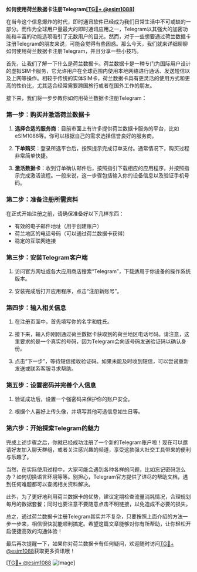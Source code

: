 **如何使用荷兰数据卡注册Telegram[[TG💪+ @esim1088](https://t.me/s/esim1088)]**

在当今这个信息爆炸的时代，即时通讯软件已经成为我们日常生活中不可或缺的一部分。而作为全球用户量最大的即时通讯应用之一，Telegram以其强大的加密功能和丰富的功能选项吸引了无数用户的目光。然而，对于一些想要通过荷兰数据卡注册Telegram的朋友来说，可能会觉得有些困惑。那么今天，我们就来详细聊聊如何使用荷兰数据卡注册Telegram，并且分享一些小技巧。

首先，让我们了解一下什么是荷兰数据卡。荷兰数据卡是一种专门为国际用户设计的虚拟SIM卡服务，它允许用户在全球范围内使用本地网络进行通话、发送短信以及上网等操作。相较于传统的实体SIM卡，荷兰数据卡具有更灵活的使用方式和更高的性价比，尤其适合经常需要跨国旅行或者在国外工作的朋友。

接下来，我们将一步步教你如何用荷兰数据卡注册Telegram：

### 第一步：购买并激活荷兰数据卡

1. **选择合适的服务商**：目前市面上有许多提供荷兰数据卡服务的平台，比如eSIM1088等。你可以根据自己的需求选择信誉良好的服务商。
   
2. **下单购买**：登录所选平台后，按照提示完成订单支付。通常情况下，购买过程非常简单快捷。

3. **激活数据卡**：收到订单确认邮件后，按照指引下载相应的应用程序，并按照指示完成激活流程。一般来说，这一步骤包括输入你的设备信息以及验证手机号码。

### 第二步：准备注册所需资料

在正式开始注册之前，请确保准备好以下几样东西：
- 有效的电子邮件地址（用于创建账户）
- 荷兰地区的电话号码（可以通过荷兰数据卡获得）
- 稳定的互联网连接

### 第三步：安装Telegram客户端

1. 访问官方网址或各大应用商店搜索“Telegram”，下载适用于你设备的操作系统版本。
   
2. 安装完成后打开应用程序，点击“注册新账号”。

### 第四步：输入相关信息

1. 在注册页面中，首先填写你的名字和姓氏。
   
2. 接下来，输入你刚刚通过荷兰数据卡获取到的荷兰地区电话号码。请注意，这里要求的是一个真实的号码，因为Telegram会向该号码发送验证码以确认身份。

3. 点击“下一步”，等待短信接收验证码。如果未能及时收到短信，可以尝试重新发送或联系客服寻求帮助。

### 第五步：设置密码并完善个人信息

1. 验证成功后，设置一个强密码来保护你的账户安全。
   
2. 根据个人喜好上传头像，并填写其他可选信息如生日等。

### 第六步：开始探索Telegram的魅力

完成上述步骤之后，你就已经成功注册了一个新的Telegram账户啦！现在可以邀请好友加入聊天群组，或者关注感兴趣的频道，享受这款强大社交工具带来的便利与乐趣了。

当然，在实际使用过程中，大家可能会遇到各种各样的问题，比如忘记密码怎么办？如何切换语言环境等等。别担心，Telegram官方提供了详尽的帮助文档，遇到任何难题都可以查阅相关资料解决。

此外，为了更好地利用荷兰数据卡的优势，建议定期检查流量消耗情况，合理规划每月的数据套餐；同时也要注意不要随意点击不明链接，以免造成不必要的损失。

总之，通过荷兰数据卡注册Telegram其实并不复杂，只要按照上面介绍的方法一步一步来，相信很快就能顺利搞定。希望这篇文章能够对你有所帮助，让你轻松开启便捷高效的沟通体验！

最后再次提醒一下，如果你对荷兰数据卡有任何疑问，欢迎随时访问[TG💪+ @esim1088](https://t.me/s/esim1088)获取更多资讯哦！

[[TG💪+ @esim1088](https://t.me/s/esim1088) ![Image](https://i.postimg.cc/4NQfJmqS/Snipaste-2025-05-13-00-14-12.png)]